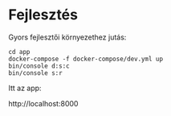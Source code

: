 # Fejlesztés

Gyors fejlesztői környezethez jutás:

```
cd app
docker-compose -f docker-compose/dev.yml up
bin/console d:s:c
bin/console s:r
```

Itt az app:

http://localhost:8000
